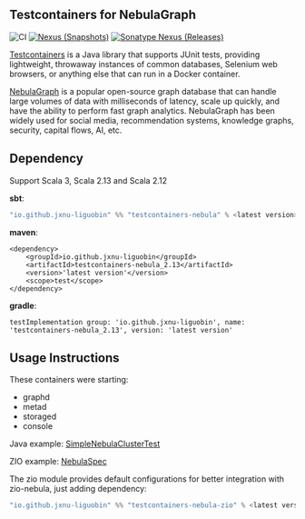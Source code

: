 Testcontainers for NebulaGraph
---

![CI][Badge-CI] [![Nexus (Snapshots)][Badge-Snapshots]][Link-Snapshots] [![Sonatype Nexus (Releases)][Badge-Release]][Link-Release]


[Badge-CI]: https://github.com/hjfruit/testcontainers-nebula/actions/workflows/scala.yml/badge.svg
[Badge-Snapshots]: https://img.shields.io/nexus/s/io.github.hjfruit/testcontainers-nebula_3?server=https%3A%2F%2Foss.sonatype.org
[Link-Snapshots]: https://oss.sonatype.org/content/repositories/snapshots/io/github/hjfruit/testcontainers-nebula_3/
[Link-Release]: https://index.scala-lang.org/hjfruit/testcontainers-nebula/testcontainers-nebula
[Badge-Release]: https://index.scala-lang.org/hjfruit/testcontainers-nebula/testcontainers-nebula/latest-by-scala-version.svg?platform=jvm


[Testcontainers](https://github.com/testcontainers/testcontainers-java)  is a Java library that supports JUnit tests, providing lightweight, throwaway instances of common databases, Selenium web browsers, or anything else that can run in a Docker container.

[NebulaGraph](https://github.com/vesoft-inc/nebula) is a popular open-source graph database that can handle large volumes of data with milliseconds of latency, scale up quickly, and have the ability to perform fast graph analytics. NebulaGraph has been widely used for social media, recommendation systems, knowledge graphs, security, capital flows, AI, etc.


## Dependency

Support Scala 3, Scala 2.13 and Scala 2.12

**sbt**:
```scala
"io.github.jxnu-liguobin" %% "testcontainers-nebula" % <latest version>
```

**maven**:
```
<dependency>
    <groupId>io.github.jxnu-liguobin</groupId>
    <artifactId>testcontainers-nebula_2.13</artifactId>
    <version>'latest version'</version>
    <scope>test</scope>
</dependency>
```

**gradle**:
```
testImplementation group: 'io.github.jxnu-liguobin', name: 'testcontainers-nebula_2.13', version: 'latest version'
```

## Usage Instructions

These containers were starting:
- graphd
- metad
- storaged
- console

Java example: [SimpleNebulaClusterTest](./examples/src/main/java/testcontainers/containers/SimpleNebulaClusterTest.java)

ZIO example: [NebulaSpec](./zio/src/test/scala/testcontainers/containers/zio/NebulaSpec.scala)

The zio module provides default configurations for better integration with zio-nebula, just adding dependency:
```scala
"io.github.jxnu-liguobin" %% "testcontainers-nebula-zio" % <latest version>
```